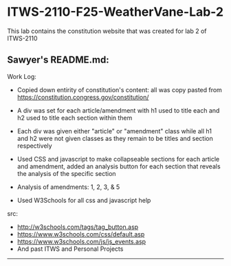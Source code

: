 # ITWS-2110-F25-WeatherVane-Lab-2

This lab contains the constitution website that was created for lab 2 of ITWS-2110

Sawyer's README.md:
-----------------------------------------------

Work Log:

 - Copied down entirity of constitution's content: all was copy pasted from https://constitution.congress.gov/constitution/

 - A div was set for each article/amendment with h1 used to title each and h2 used to title each section within them
 - Each div was given either "article" or "amendment" class while all h1 and h2 were not given classes as they remain to be titles and section respectively

 - Used CSS and javascript to make collapseable sections for each article and amendment, added an analysis button for each section that reveals the analysis of the specific section

 - Analysis of amendments: 1, 2, 3, & 5

 - Used W3Schools for all css and javascript help

 src:
 - http://w3schools.com/tags/tag_button.asp
 - https://www.w3schools.com/css/default.asp
 - https://www.w3schools.com/js/js_events.asp
 - And past ITWS and Personal Projects

-----------------------------------------------
